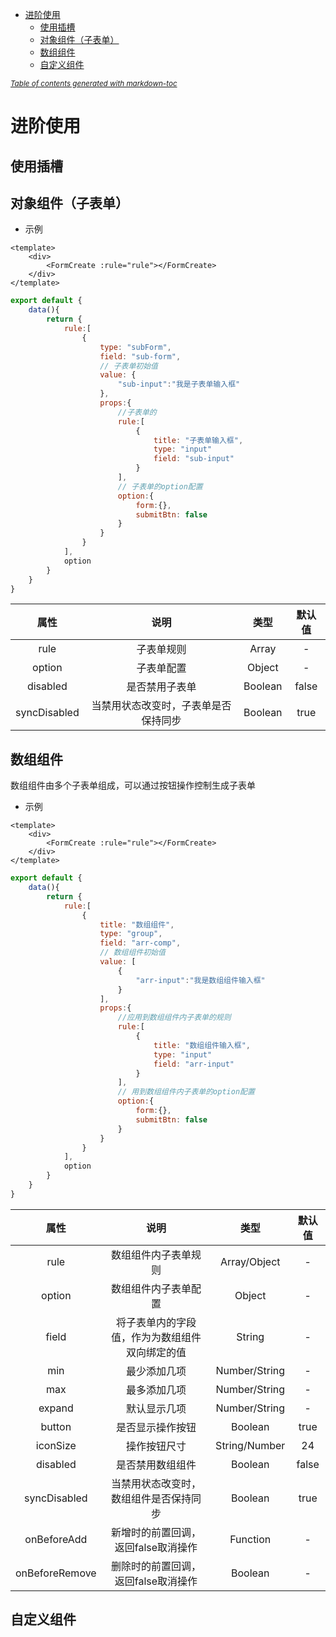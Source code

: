 - [进阶使用](#进阶使用)
  - [使用插槽](#使用插槽)
  - [对象组件（子表单）](#对象组件子表单)
  - [数组组件](#数组组件)
  - [自定义组件](#自定义组件)

<small><i><a href='http://ecotrust-canada.github.io/markdown-toc/'>Table of contents generated with markdown-toc</a></i></small>

# 进阶使用

## 使用插槽

## 对象组件（子表单）
- 示例
```vue
<template>
    <div>
        <FormCreate :rule="rule"></FormCreate>
    </div>
</template>
```
```js
export default {
    data(){
        return {
            rule:[
                {
                    type: "subForm",
                    field: "sub-form",
                    // 子表单初始值
                    value: {
                        "sub-input":"我是子表单输入框"
                    },
                    props:{
                        //子表单的
                        rule:[
                            {
                                title: "子表单输入框",
                                type: "input"
                                field: "sub-input"
                            }
                        ],
                        // 子表单的option配置
                        option:{
                            form:{},
                            submitBtn: false
                        }
                    }
                }
            ],
            option
        }
    }
}
```
| 属性 | 说明 | 类型 |   默认值   |
|:---:| :---: |   :---: |  :---:  |
| rule   | 子表单规则    | Array   |   - |
| option | 子表单配置    | Object   |  - |            |
| disabled | 是否禁用子表单    | Boolean   |  false |            |
| syncDisabled | 当禁用状态改变时，子表单是否保持同步    | Boolean   |  true |            |

## 数组组件
数组组件由多个子表单组成，可以通过按钮操作控制生成子表单
- 示例
```vue
<template>
    <div>
        <FormCreate :rule="rule"></FormCreate>
    </div>
</template>
```
```js
export default {
    data(){
        return {
            rule:[
                {
                    title: "数组组件",
                    type: "group",
                    field: "arr-comp",
                    // 数组组件初始值
                    value: [
                        {
                            "arr-input":"我是数组组件输入框"
                        }
                    ],
                    props:{
                        //应用到数组组件内子表单的规则
                        rule:[
                            {
                                title: "数组组件输入框",
                                type: "input"
                                field: "arr-input"
                            }
                        ],
                        // 用到数组组件内子表单的option配置
                        option:{
                            form:{},
                            submitBtn: false
                        }
                    }
                }
            ],
            option
        }
    }
}
```
| 属性 | 说明 | 类型 |   默认值   |
|:---:| :---: |   :---: |  :---:  |
| rule   | 数组组件内子表单规则    | Array/Object   |   - |
| option | 数组组件内子表单配置    | Object   |  - |          
| field | 将子表单内的字段值，作为为数组组件双向绑定的值 | String | - |           
| min | 最少添加几项 | Number/String | - |           
| max | 最多添加几项 | Number/String | - |           
| expand | 默认显示几项 | Number/String | - |           
| button | 是否显示操作按钮 | Boolean | true |           
| iconSize | 操作按钮尺寸 | String/Number | 24 |           
| disabled | 是否禁用数组组件    | Boolean   |  false |          
| syncDisabled | 当禁用状态改变时，数组组件是否保持同步 | Boolean | true|           
| onBeforeAdd | 新增时的前置回调，返回false取消操作 | Function | -|           
| onBeforeRemove | 删除时的前置回调，返回false取消操作 | Boolean | -|           
## 自定义组件